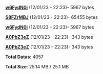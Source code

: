 [**w6FydN0i**](/data/w6FydN0i.txt) (12/01/23 - 22:23)- 5967 bytes

[**S8FZrMBJ**](/data/S8FZrMBJ.txt) (12/01/23 - 22:23)- 65455 bytes

[**w6FydN0i**](/data/w6FydN0i.txt) (12/01/23 - 22:23)- 5967 bytes

[**A0PbZ3eZ**](/data/A0PbZ3eZ.txt) (12/01/23 - 22:23)- 343 bytes

[**A0PbZ3eZ**](/data/A0PbZ3eZ.txt) (12/01/23 - 22:23)- 343 bytes

**Total Datas**: 4057

**Total Size**: 25.14 MB / 25.1 MB